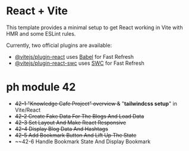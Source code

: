 # React + Vite

This template provides a minimal setup to get React working in Vite with HMR and some ESLint rules.

Currently, two official plugins are available:

- [@vitejs/plugin-react](https://github.com/vitejs/vite-plugin-react/blob/main/packages/plugin-react/README.md) uses [Babel](https://babeljs.io/) for Fast Refresh
- [@vitejs/plugin-react-swc](https://github.com/vitejs/vite-plugin-react-swc) uses [SWC](https://swc.rs/) for Fast Refresh

# ph module 42 
  * ~~42-1 "Knowledge Cafe Project" overview &~~ "**tailwindcss setup**" in Vite/React
  * ~~42-2 Create Fake Data For The Blogs And Load Data~~
  * ~~42-3 Set Layout And Make React Responsive~~ 
  * ~~42-4 Display Blog Data And Hashtags~~
  * ~~42-5 Add Bookmark Button And Lift Up The State~~
  * ~~42-6 Handle Bookmark State And Display Bookmark